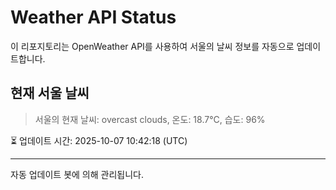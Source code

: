 
# Weather API Status

이 리포지토리는 OpenWeather API를 사용하여 서울의 날씨 정보를 자동으로 업데이트합니다.

## 현재 서울 날씨
> 서울의 현재 날씨: overcast clouds, 온도: 18.7°C, 습도: 96%

⏳ 업데이트 시간: 2025-10-07 10:42:18 (UTC)

---
자동 업데이트 봇에 의해 관리됩니다.
